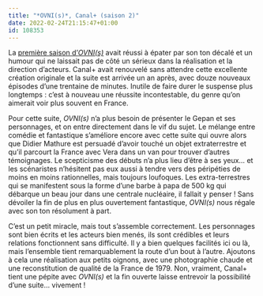 ```yaml
---
title: "*OVNI(s)*, Canal+ (saison 2)"
date: 2022-02-24T21:15:47+01:00
id: 108353 
---
```


La [première saison d’*OVNI(s)*](https://voiretmanger.fr/ovnis-dargent-douaire-canal/) avait réussi à épater par son ton décalé et un humour qui ne laissait pas de côté un sérieux dans la réalisation et la direction d’acteurs. Canal+ avait renouvelé sans attendre cette excellente création originale et la suite est arrivée un an après, avec douze nouveaux épisodes d’une trentaine de minutes. Inutile de faire durer le suspense plus longtemps : c’est à nouveau une réussite incontestable, du genre qu’on aimerait voir plus souvent en France.

Pour cette suite, *OVNI(s)* n’a plus besoin de présenter le Gepan et ses personnages, et on entre directement dans le vif du sujet. Le mélange entre comédie et fantastique s’améliore encore avec cette suite qui ouvre alors que Didier Mathure est persuadé d’avoir touché un objet extraterrestre et qu’il parcourt la France avec Vera dans un van pour trouver d’autres témoignages. Le scepticisme des débuts n’a plus lieu d’être à ses yeux… et les scénaristes n’hésitent pas eux aussi à tendre vers des péripéties de moins en moins rationnelles, mais toujours loufoques. Les extra-terrestres qui se manifestent sous la forme d’une barbe à papa de 500 kg qui débarque un beau jour dans une centrale nucléaire, il fallait y penser ! Sans dévoiler la fin de plus en plus ouvertement fantastique, *OVNI(s)* nous régale avec son ton résolument à part.

C’est un petit miracle, mais tout s’assemble correctement. Les personnages sont bien écrits et les acteurs bien menés, ils sont crédibles et leurs relations fonctionnent sans difficulté. Il y a bien quelques facilités ici ou là, mais l’ensemble tient remarquablement la route d’un bout à l’autre. Ajoutons à cela une réalisation aux petits oignons, avec une photographie chaude et une reconstitution de qualité de la France de 1979. Non, vraiment, Canal+ tient une pépite avec *OVNI(s)* et la fin ouverte laisse entrevoir la possibilité d’une suite… vivement !
